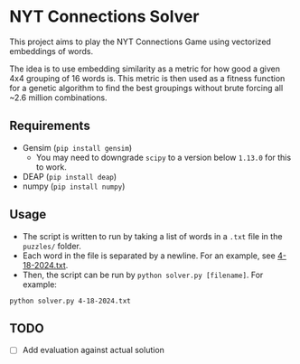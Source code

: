 # NYT Connections Solver
This project aims to play the NYT Connections Game using vectorized embeddings of words.

The idea is to use embedding similarity as a metric for how good a given 4x4 grouping of 16 words is. This metric is then used as a fitness function for a genetic algorithm to find the best groupings without brute forcing all ~2.6 million combinations.

## Requirements
- Gensim (`pip install gensim`)
    - You may need to downgrade `scipy` to a version below `1.13.0` for this to work.
- DEAP (`pip install deap`)
- numpy (`pip install numpy`)

## Usage
- The script is written to run by taking a list of words in a `.txt` file in the `puzzles/` folder.
- Each word in the file is separated by a newline. For an example, see [4-18-2024.txt](puzzles/4-18-2024.txt).
- Then, the script can be run by `python solver.py [filename]`. For example:
```
python solver.py 4-18-2024.txt
```

## TODO
- [ ] Add evaluation against actual solution